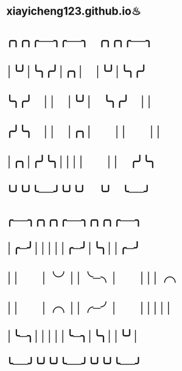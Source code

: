 # xiayicheng123.github.io♨
# ╭╮╭╮╭──╮╭──╮　╭╮╭╮╭──╮
# │╰╯│╰╮╭╯│╭╮│　│╰╯│╰╮╭╯
# ╰╮╭╯　││　│╰╯│　╰╮╭╯　││　
# ╭╯╰╮　││　│╭╮│　　││　　││　
# │╭╮│╭╯╰╮││││　　││　╭╯╰╮
# ╰╯╰╯╰──╯╰╯╰╯  　╰╯　╰──╯
# ╭──╮╭╮╭╮╭──╮╭╮╭╮╭──╮
# │╭─╯│││││╭─╯│╰╮││╭─╯
# ││　　│╰╯││╰─╮│　　│││╭╮
# ││　　│╭╮││╭─╯│　　│││││
# │╰─╮│││││╰─╮│╰╮││╰╯│
# ╰──╯╰╯╰╯╰──╯╰╯╰╯╰──╯
